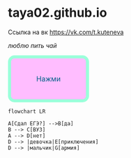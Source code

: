 # taya02.github.io
Ссылка на вк https://vk.com/t.kuteneva

*люблю пить чай*

<style>
.button_1670306201441 {
    display: inline-block !important;
    text-decoration: none !important;
    background-color: #ffbdff !important;
    color: #006089 !important;
    border: 7px solid #9bffda !important;
    border-radius: 15px !important;
    font-size: 16px !important;
    padding: 37px 58px !important; 
    transition: all 0.8s ease !important;
}
.button_1670306201441:hover{
    text-decoration: none !important; 
    background-color: #ff2727 !important;
    color: #362f2f !important;
    border-color: #7ea0ae !important;
}
</style>
<a href="https://github.com/taya02/taya02.github.io" class="button_1670306201441" target="_blank">
  Нажми
</a>

```mermaid
flowchart LR

A[Сдал ЕГЭ?] -->B[да]
B --> C[ВУЗ]
A --> D[нет]
D --> |девочка|E[приключения]
D --> |мальчик|G[армия]
```


